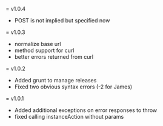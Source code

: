= v1.0.4
* POST is not implied but specified now

= v1.0.3
* normalize base url
* method support for curl
* better errors returned from curl

= v1.0.2

* Added grunt to manage releases
* Fixed two obvious syntax errors (-2 for James)

= v1.0.1

* Added additional exceptions on error responses to throw
* fixed calling instanceAction without params
